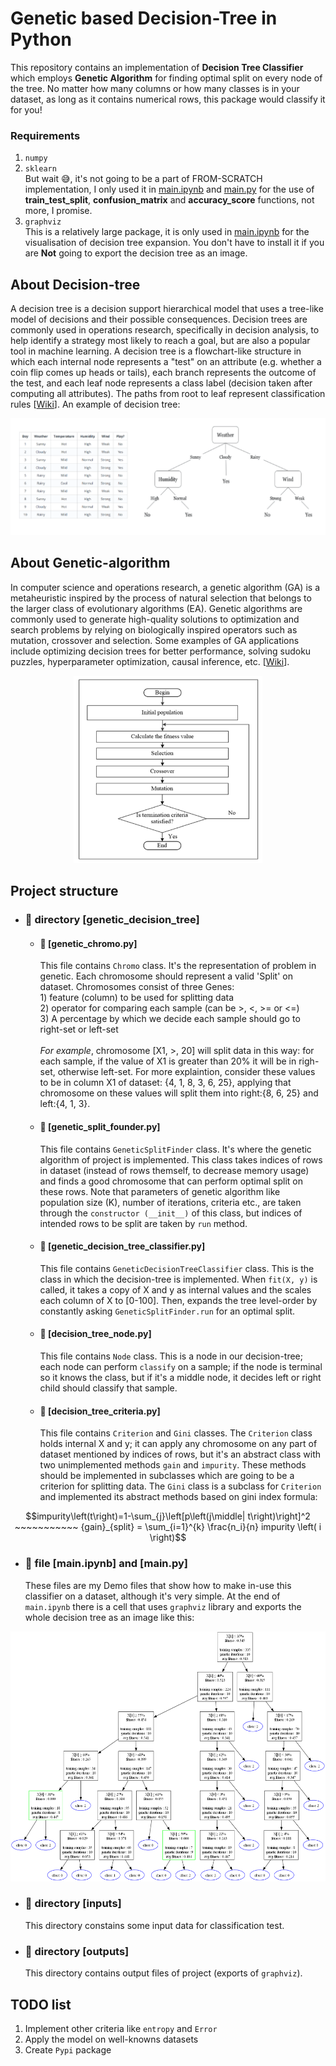 # Genetic based Decision-Tree in Python
This repository contains an implementation of **Decision Tree Classifier** which employs **Genetic Algorithm** for finding optimal split on every node of the tree. No matter how many columns or how many classes is in your dataset, as long as it contains numerical rows, this package would classify it for you!

### Requirements
1. `numpy`
2. `sklearn`
  <br> But wait 😅, it's not going to be a part of FROM-SCRATCH implementation, I only used it in [main.ipynb](https://github.com/mohammadAbbasniya/Genetic_DecisionTree_python/blob/main/main.ipynb) and [main.py](https://github.com/mohammadAbbasniya/Genetic_DecisionTree_python/blob/main/main.py) for the use of **train_test_split**, **confusion_matrix** and **accuracy_score** functions, not more, I promise.
3. `graphviz` 
  <br> This is a relatively large package, it is only used in [main.ipynb](https://github.com/mohammadAbbasniya/Genetic_DecisionTree_python/blob/main/main.ipynb) for the visualisation of decision tree expansion. You don't have to install it if you are **Not** going to export the decision tree as an image.

## About Decision-tree
A decision tree is a decision support hierarchical model that uses a tree-like model of decisions and their possible consequences. Decision trees are commonly used in operations research, specifically in decision analysis, to help identify a strategy most likely to reach a goal, but are also a popular tool in machine learning. A decision tree is a flowchart-like structure in which each internal node represents a "test" on an attribute (e.g. whether a coin flip comes up heads or tails), each branch represents the outcome of the test, and each leaf node represents a class label (decision taken after computing all attributes). The paths from root to leaf represent classification rules [[Wiki](https://en.wikipedia.org/wiki/Decision_tree)]. An example of decision tree:
<p align='center'>
  <img alt="decision-tree-example" src="https://github.com/mohammadAbbasniya/Genetic_DecisionTree_python/blob/main/README.imgs/decision-tree-example.png">
</p>

## About Genetic-algorithm
In computer science and operations research, a genetic algorithm (GA) is a metaheuristic inspired by the process of natural selection that belongs to the larger class of evolutionary algorithms (EA). Genetic algorithms are commonly used to generate high-quality solutions to optimization and search problems by relying on biologically inspired operators such as mutation, crossover and selection. Some examples of GA applications include optimizing decision trees for better performance, solving sudoku puzzles, hyperparameter optimization, causal inference, etc. [[Wiki](https://en.wikipedia.org/wiki/Genetic_algorithm)].
<p align='center'>
  <img height="300" alt="genetic-example" src="https://github.com/mohammadAbbasniya/Genetic_DecisionTree_python/blob/main/README.imgs/genetic-example.jpg">
</p>

## Project structure
- ### 📂 directory [genetic_decision_tree]
  - #### 📄 [genetic_chromo.py]
      This file contains `Chromo` class. It's the representation of problem in genetic. Each chromosome should represent a valid 'Split' on dataset. Chromosomes consist of three Genes: <br> 1) feature (column) to be used for splitting data <br> 2) operator for comparing each sample (can be >, <, >= or <=) <br> 3) A percentage by which we decide each sample should go to right-set or left-set <br><br> *For example*, chromosome [X1, >, 20] will split data in this way: for each sample, if the value of X1 is greater than 20% it will be in righ-set, otherwise left-set. For more explaintion, consider these values to be in column X1 of dataset: {4, 1, 8, 3, 6, 25}, applying that chromosome on these values will split them into right:{8, 6, 25} and left:{4, 1, 3}.

  - #### 📄 [genetic_split_founder.py]
      This file contains `GeneticSplitFinder` class. It's where the genetic algorithm of project is implemented. This class takes indices of rows in dataset (instead of rows themself, to decrease memory usage) and finds a good chromosome that can perform optimal split on these rows. Note that parameters of genetic algorithm like population size (K), number of iterations, criteria etc., are taken through the `constructor (__init__)` of this class, but indices of intended rows to be split are taken by `run` method.

  - #### 📄 [genetic_decision_tree_classifier.py]
      This file contains `GeneticDecisionTreeClassifier` class. This is the class in which the decision-tree is implemented. When `fit(X, y)` is called, it takes a copy of X and y as internal values and the scales each column of X to [0-100]. Then, expands the tree level-order by constantly asking `GeneticSplitFinder.run` for an optimal split.

  - #### 📄 [decision_tree_node.py]
      This file contains `Node` class. This is a node in our decision-tree; each node can perform `classify` on a sample; if the node is  terminal so it knows the class, but if it's a middle node, it decides left or right child should classify that sample.

  - #### 📄 [decision_tree_criteria.py]
      This file contains `Criterion` and `Gini` classes. The `Criterion` class holds internal X and y; it can apply any chromosome on any part of dataset mentioned by indices of rows, but it's an abstract class with two unimplemented methods `gain` and `impurity`. These methods should be implemented in subclasses which are going to be a criterion for splitting data. The `Gini` class is a subclass for `Criterion` and implemented its abstract methods based on gini index formula: <br>
```math
impurity\left(t\right)=1-\sum_{j}\left[p\left(j\middle| t\right)\right]^2
~~~~~~~~~~~
{gain}_{split} = \sum_{i=1}^{k} \frac{n_i}{n} impurity \left( i \right)
```

- ### 📄 file [main.ipynb] and [main.py]
    These files are my Demo files that show how to make in-use this classifier on a dataset, although it's very simple. At the end of `main.ipynb` there is a cell that uses `graphviz` library and exports the whole decision tree as an image like this:
<p align='center'>
  <img height="400" alt="genetic-example" src="https://github.com/mohammadAbbasniya/Genetic_DecisionTree_python/blob/main/outputs/render.png">
</p>

- ### 📂 directory [inputs]
    This directory constains some input data for classification test.

- ### 📂 directory [outputs]
    This directory contains output files of project (exports of `graphviz`).


## TODO list
1. Implement other criteria like `entropy` and `Error`
2. Apply the model on well-knowns datasets
3. Create `Pypi` package







